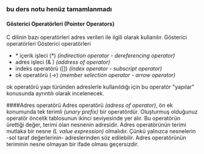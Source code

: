 ### bu ders notu henüz tamamlanmadı

#### Gösterici Operatörleri (Pointer Operators)

C dilinin bazı operatörleri adres verileri ile ilgili olarak kullanılır. Gösterici operatörleri
Gösterici operatörleri 

* \* içerik işleci (*)  _(indirection operator - dereferencing operator)_
* adres işleci (& ) _(address of operator)_
* indeks operatörü (\[]) _(index operator - subscript operator)_
* ok operatörü (->) _(member selection operator - arrow operator)_

ok operatörü yapı türünden adreslerle kullanıldığı için bu operatör "yapılar" konusunda ayrıntılı olarak incelenecek.

####Adres operatörü
Adres operatörü _(adress of operator)_, ön ek konumunda tek terimli _(unary prefix)_ bir operatördür.
Oluşturmuş olduğunuz operatör öncelik tablosunun ikinci seviyesinde yer alır. Bu operatörün  ürettiği değer, terimi olan nesnenin adresidir. 
Adres operatörünün terimi mutlaka bir nesne _(L value expression)_ olmalıdır. 
Çünkü yalnızca nesnelerin -sol taraf değerlerinin- adreslerinden söz edilebilir. 
Adres operatörünün teriminin nesne olmayan bir ifade olması geçersizdir.
